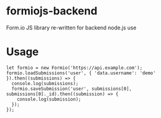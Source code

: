 # formiojs-backend
Form.io JS library re-written for backend node.js use

# Usage
```
let formio = new Formio('https://api.example.com');
formio.loadSubmissions('user', { 'data.username': 'demo' }).then((submissions) => {
  console.log(submissions);
  formio.saveSubmission('user', submissions[0], submissions[0]._id).then((submission) => {
    console.log(submission);
  });
});
```
